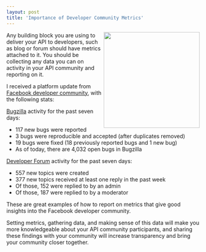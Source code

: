 ```yaml
---
layout: post
title: 'Importance of Developer Community Metrics'
---
```

<p><img src="http://kinlane-productions.s3.amazonaws.com/facebook/Facebook-Developer.png" alt="" width="250" align="right" />Any building block you are using to deliver your API to developers, such as blog or forum should have metrics attached to it.  You should be collecting any data you can on activity in your API community and reporting on it.</p>
<p>I received a platform update from <a href="http://developers.facebook.com/blog/post/439" target="_blank">Facebook developer community</a>, with the following stats:</p>
<p><a href="http://bugs.developers.facebook.net/" target="_blank">Bugzilla</a> activity for the past seven days:</p>
<ul class="mainlist">
<li>117 new bugs were reported</li>
<li>3 bugs were reproducible and accepted (after duplicates removed)</li>
<li>19 bugs were fixed (18 previously reported bugs and 1 new bug)</li>
<li>As of today, there are 4,032 open bugs in Bugzilla</li>
</ul>
<p><a href="http://forum.developers.facebook.net/" target="_blank">Developer Forum</a> activity for the past seven days:</p>
<ul class="mainlist">
<li>557 new topics were created</li>
<li>377 new topics received at least one reply in the past week</li>
<li>Of those, 152 were replied to by an admin</li>
<li>Of those, 187 were replied to by a moderator</li>
</ul>
<p>These are great examples of how to report on metrics that give good insights into the Facebook developer community.</p>
<p>Setting metrics, gathering data, and making sense of this data will make you more knowledgeable about your API community participants, and sharing these findings with your community will increase transparency and bring your community closer together.</p>